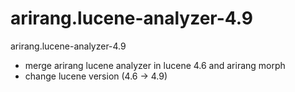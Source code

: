 arirang.lucene-analyzer-4.9
===========================

arirang.lucene-analyzer-4.9
- merge arirang lucene analyzer in lucene 4.6 and arirang morph
- change lucene version (4.6 -> 4.9)
